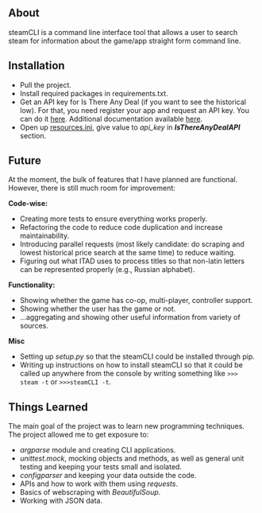 ## About
steamCLI is a command line interface tool that allows a user to search steam 
for information about the game/app straight form command line. 

## Installation
- Pull the project.
- Install required packages in requirements.txt.
- Get an API key for Is There Any Deal (if you want to see the historical 
low). For that, you need register your app and request an API key. You can do
 it [here](https://isthereanydeal.com/apps/new/). Additional documentation 
 available [here](http://docs.itad.apiary.io/#introduction/your-apps).
- Open up [resources.ini](../../tree/master/steamCLI/resources.ini), give 
  value to _api_key_ in **_IsThereAnyDealAPI_** section. 
 
## Future
At the moment, the bulk of features that I have planned are functional. 
However, there is still much room for improvement:

**Code-wise:**
 - Creating more tests to ensure everything works properly.
 - Refactoring the code to reduce code duplication and increase maintainability.
 - Introducing parallel requests (most likely candidate: do scraping and 
 lowest historical price search at the same time) to reduce waiting.
 - Figuring out what ITAD uses to process titles so that non-latin letters 
 can be represented properly (e.g., Russian alphabet).

**Functionality:**
 - Showing whether the game has co-op, multi-player, controller support.
 - Showing whether the user has the game or not.
 - ...aggregating and showing other useful information from variety of sources.
 
**Misc**
 - Setting up _setup.py_ so that the steamCLI could be installed through pip.
 - Writing up instructions on how to install steamCLI so that it could be 
 called up anywhere from the console by writing something like `>>> steam -t`
  or `>>>steamCLI -t`.

## Things Learned
The main goal of the project was to learn new programming techniques. The 
project allowed me to get exposure to:
 - _argparse_ module and creating CLI applications.
 - _unittest.mock_, mocking objects and methods, as well as general unit 
   testing and keeping your tests small and isolated.
 - _configparser_ and keeping your data outside the code.
 - APIs and how to work with them using _requests_.
 - Basics of webscraping with _BeautifulSoup_.
 - Working with JSON data.